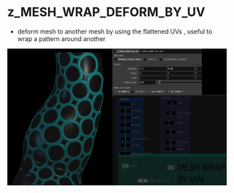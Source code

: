 # z_MESH_WRAP_DEFORM_BY_UV

- deform mesh to another mesh by using the flattened UVs , useful to wrap a pattern around another

![z_MESH_WRAP_DEFORM_BY_UV](https://raw.githubusercontent.com/CorvaeOboro/zenv/master/hip/z_MESH_WRAP_DEFORM_BY_UV/z_MESH_WRAP_DEFORM_BY_UV.jpg?raw=true "z_MESH_WRAP_DEFORM_BY_UV")
